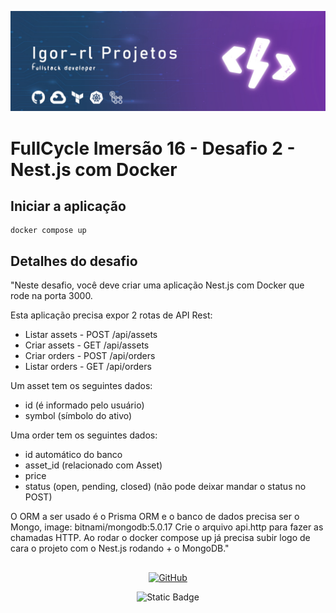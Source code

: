 ![header-igor-projetos](./assets/src/img/github-projetcs-header.jpg)

# FullCycle Imersão 16 - Desafio 2 - Nest.js com Docker

## Iniciar a aplicação

```
docker compose up
```

## Detalhes do desafio
"Neste desafio, você deve criar uma aplicação Nest.js com Docker que rode na porta 3000.

Esta aplicação precisa expor 2 rotas de API Rest:
- Listar assets - POST /api/assets
- Criar assets - GET /api/assets
- Criar orders - POST /api/orders
- Listar orders - GET /api/orders

Um asset tem os seguintes dados:
- id (é informado pelo usuário)
- symbol (símbolo do ativo)

Uma order tem os seguintes dados:
- id automático do banco
- asset_id (relacionado com Asset)
- price
- status (open, pending, closed) (não pode deixar mandar o status no POST)

O ORM a ser usado é o Prisma ORM e o banco de dados precisa ser o Mongo, image: bitnami/mongodb:5.0.17
Crie o arquivo api.http para fazer as chamadas HTTP. Ao rodar o docker compose up já precisa subir logo de cara o projeto com o Nest.js rodando + o MongoDB."


##

<div align="center">

[![GitHub](https://img.shields.io/badge/GitHub-Igor_Lage-blue?style=social&logo=github)](https://github.com/igor-rl) 

![Static Badge](https://img.shields.io/badge/07--12--2023-black)


</div>
